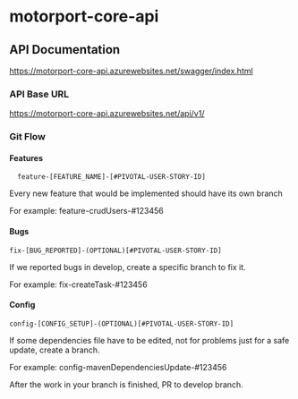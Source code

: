 # motorport-core-api

## API Documentation

https://motorport-core-api.azurewebsites.net/swagger/index.html

### API Base URL

https://motorport-core-api.azurewebsites.net/api/v1/

### Git Flow

#### Features
```
  feature-[FEATURE_NAME]-[#PIVOTAL-USER-STORY-ID]
```
Every new feature that would be implemented should have its own branch

For example: feature-crudUsers-#123456

#### Bugs
```
fix-[BUG_REPORTED]-(OPTIONAL)[#PIVOTAL-USER-STORY-ID]
```
If we reported bugs in develop, create a specific branch to fix it.

For example: fix-createTask-#123456

#### Config
```
config-[CONFIG_SETUP]-(OPTIONAL)[#PIVOTAL-USER-STORY-ID]
```
If some dependencies file have to be edited, not for problems just for a safe update, create a branch.

For example: config-mavenDependenciesUpdate-#123456

After the work in your branch is finished, PR to develop branch.

